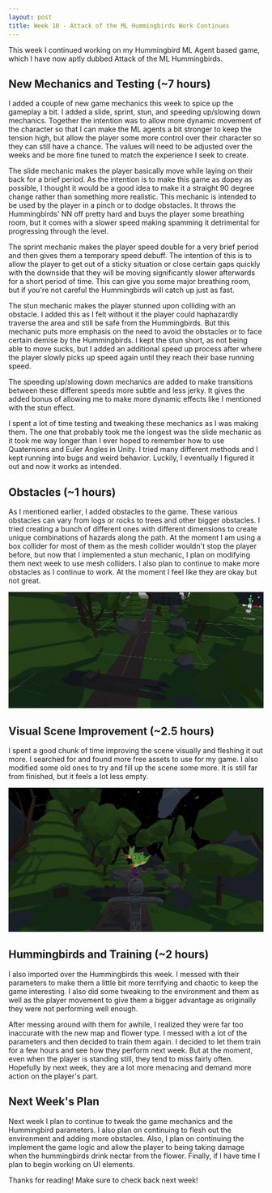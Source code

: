 ```yaml
---
layout: post
title: Week 10 - Attack of the ML Hummingbirds Work Continues
---
```


This week I continued working on my Hummingbird ML Agent based game, which I have now aptly dubbed Attack of the ML Hummingbirds. 

## New Mechanics and Testing (~7 hours)

I added a couple of new game mechanics this week to spice up the gameplay a bit. I added a slide, sprint, stun, and speeding up/slowing down mechanics. Together the intention was to allow more dynamic movement of the character so that I can make the ML agents a bit stronger to keep the tension high, but allow the player some more control over their character so they can still have a chance. The values will need to be adjusted over the weeks and be more fine tuned to match the experience I seek to create. 

The slide mechanic makes the player basically move while laying on their back for a brief period. As the intention is to make this game as dopey as possible, I thought it would be a good idea to make it a straight 90 degree change rather than something more realistic. This mechanic is intended to be used by the player in a pinch or to dodge obstacles. It throws the Hummingbirds' NN off pretty hard and buys the player some breathing room, but it comes with a slower speed making spamming it detrimental for progressing through the level. 

The sprint mechanic makes the player speed double for a very brief period and then gives them a temporary speed debuff. The intention of this is to allow the player to get out of a sticky situation or close certain gaps quickly with the downside that they will be moving significantly slower afterwards for a short period of time. This can give you some major breathing room, but if you're not careful the Hummingbirds will catch up just as fast. 

The stun mechanic makes the player stunned upon colliding with an obstacle. I added this as I felt without it the player could haphazardly traverse the area and still be safe from the Hummingbirds. But this mechanic puts more emphasis on the need to avoid the obstacles or to face certain demise by the Hummingbirds. I kept the stun short, as not being able to move sucks, but I added an additional speed up process after where the player slowly picks up speed again until they reach their base running speed. 

The speeding up/slowing down mechanics are added to make transitions between these different speeds more subtle and less jerky. It gives the added bonus of allowing me to make more dynamic effects like I mentioned with the stun effect.

I spent a lot of time testing and tweaking these mechanics as I was making them. The one that probably took me the longest was the slide mechanic as it took me way longer than I ever hoped to remember how to use Quaternions and Euler Angles in Unity. I tried many different methods and I kept running into bugs and weird behavior. Luckily, I eventually I figured it out and now it works as intended. 

## Obstacles (~1 hours)

As I mentioned earlier, I added obstacles to the game. These various obstacles can vary from logs or rocks to trees and other bigger obstacles. I tried creating a bunch of different ones with different dimensions to create unique combinations of hazards along the path. At the moment I am using a box collider for most of them as the mesh collider wouldn't stop the player before, but now that I implemented a stun mechanic, I plan on modifying them next week to use mesh colliders. I also plan to continue to make more obstacles as I continue to work. At the moment I feel like they are okay but not great. 

![Obstacles](/resources/obstacles.PNG "Obstacles")

## Visual Scene Improvement (~2.5 hours)

I spent a good chunk of time improving the scene visually and fleshing it out more. I searched for and found more free assets to use for my game. I also modified some old ones to try and fill up the scene some more. It is still far from finished, but it feels a lot less empty. 

![Updated Game Scene](/resources/updated-game-scene.PNG "Updated Scene")

## Hummingbirds and Training (~2 hours)

I also imported over the Hummingbirds this week. I messed with their parameters to make them a little bit more terrifying and chaotic to keep the game interesting. I also did some tweaking to the environment and them as well as the player movement to give them a bigger advantage as originally they were not performing well enough.

After messing around with them for awhile, I realized they were far too inaccurate with the new map and flower type. I messed with a lot of the parameters and then decided to train them again. I decided to let them train for a few hours and see how they perform next week. But at the moment, even when the player is standing still, they tend to miss fairly often. Hopefully by next week, they are a lot more menacing and demand more action on the player's part. 

## Next Week's Plan

Next week I plan to continue to tweak the game mechanics and the Hummingbird parameters. I also plan on continuing to flesh out the environment and adding more obstacles. Also, I plan on continuing the implement the game logic and allow the player to being taking damage when the hummingbirds drink nectar from the flower. Finally, if I have time I plan to begin working on UI elements. 

Thanks for reading! Make sure to check back next week!
